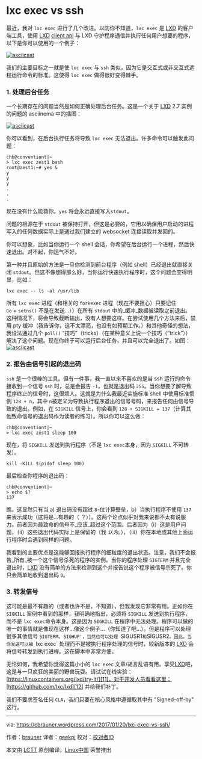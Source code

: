 lxc exec vs ssh
============================================================


最近，我对 `lxc exec` 进行了几个改进。以防你不知道，`lxc exec` 是 [LXD][1] 的客户端工具，使用 [LXD][2] [client api][3] 与 LXD 守护程序通信并执行任何用户想要的程序，以下是你可以使用的一个例子：

 [![asciicast](https://asciinema.org/a/100035.png)][4] 

我们的主要目标之一就是使 `lxc exec` 与 `ssh` 类似，因为它是交互式或非交互式远程运行命令的标准。这使得 `lxc exec` 做得很好变得棘手。

### 1\. 处理后台任务

一个长期存在的问题当然是如何正确处理后台任务。这是一个关于 [LXD][5] 2.7 实例的问题的 asciinema 中的插图：

 [![asciicast](https://asciinema.org/a/100040.png)][6] 

你可以看到，在后台执行任务将导致 `lxc exec` 无法退出。许多命令可以触发此问题：

```
chb@conventiont|~
> lxc exec zest1 bash
root@zest1:~# yes &
y
y
y
.
.
.
```

现在没有什么能救你。`yes` 将会永远直接写入`stdout`。

问题的根源在于 `stdout` 被保持打开，但这是必要的，它用以确保用户启动的进程写入的任何数据实际上是通过我们建立的 websocket 连接读取并发回的。

你可以想象，比如当你运行一个 shell 会话，你希望在后台运行一个进程，然后快速退出。对不起，你运气不好。

第一种并且原始的方法是一旦你检测到前台程序（例如 shell）已经退出就直接关闭 `stdout`。但这不像想得那么好，当你运行快速执行程序时，这个问题会变得明显，比如：

```
lxc exec -- ls -al /usr/lib
```

所有 `lxc exec` 进程（和相关的 `forkexec` 进程（现在不要担心）只要记住 `Go` + `setns()` 不是在发送...））在所有 `stdout` 中的_缓冲_数据被读取之前退出。这种情况下，将会导致截断输出，没有人想要这样。在尝试使用几个方法来后，禁用 pty 缓冲（我告诉你，这不太漂亮，也没有如预期工作。）和其他奇怪的想法，我设法通过几个 `poll()` “技巧”（tricks）（在某种意义上说一个技巧（“trick”））解决了这个问题。现在你终于可以运行后台任务，并且可以完全退出了。如图：
 [![asciicast](https://asciinema.org/a/100043.png)][7] 

### 2\. 报告由信号引起的退出码

`ssh` 是一个很棒的工具。但有一件事，我一直以来不喜欢的是当 ssh 运行的命令接收到一个信号 `ssh` 时，总是会报告 `-1`，也就是退出码 `255`。当你想要了解导致程序终止的信号时，这很烦人。这就是为什么我最近实施标准 shell 中使用标准惯例 `128 + n`，其中 `n`被定义为导致执行程序退出的信号号码，来报告任何由信号导致的退出。例如，在 `SIGKILL` 信号上，你会看到 `128 + SIGKILL = 137`（计算其他致命信号的退出码作为读者的练习）。所以你可以这么做：

```
chb@conventiont|~
> lxc exec zest1 sleep 100
```


现在，将 `SIGKILL` 发送到执行程序（不是 `lxc exec`本身，因为 `SIGKILL` 不可转发）。

```
kill -KILL $(pidof sleep 100)
```

最后检查你程序的退出码：

```
chb@conventiont|~
> echo $?
137
```

瞧。这显然只有当 a) 退出码没有超过 `8`-位计算壁垒，b）当执行程序不使用 `137` 来表示成功（这将是...有趣的（ ？））。这两个论点似乎对我来说都不太有说服力。前者因为最致命的信号不_应该_超过这个范围。后者因为（i）这是用户问题，（ii）这些退出代码实际上是保留的（我 _认为_。），（iii）你在本地或其他上面运行程序时会遇到同样的问题。

我看到的主要优点是这能够回报执行程序的细粒度的退出状态。注意，我们不会报告_所有_被一个这个信号杀死的程序的实例。当你的程序处理 `SIGTERM` 并且完全退出时，[LXD][8] 没有简单的方法来检测到这个并报告说这个程序被信号杀死了。你只会简单地收到退出码 `0`。

### 3\. 转发信号

这可能是最不有趣的（或者也许不是，不知道），但我发现它非常有用。正如你在 `SIGKILL` 案例中看到的那样，我明确地指出，必须将 `SIGKILL` 发送到执行程序，而不是 `lxc exec`命令本身。这是因为 `SIGKILL` 在程序中无法处理。程序可以做的唯一的事情就是像现在这样...像这个例子...（你知道了吧...）。但是程序可以处理很多其他信号 `SIGTERM`、`SIGHUP'，当然也可以处理 `SIGUSR1` 和 `SIGUSR2`。因此，当你发送可以被 `lxc exec` 处理而不是被执行程序处理的信号时，较新版本的 [LXD][9] 会将信号转发到执行进程。这在脚本中非常方便。

无论如何，我希望你觉得这篇小小的 `lxc exec` 文章/胡言乱语有用。享受[LXD][10]吧，这是与一只疯狂的美丽的野兽玩耍。请试试在线实验：[https://linuxcontainers.org/lxd/try-it/][11]，对于开发人员看看这里：[https://github.com/lxc/lxd][12] 并给我们补丁。

我们不要求签名任何 `CLA`，我们只要在核心风格中遵循取其中有 "Signed-off-by" 这行。

--------------------------------------------------------------------------------

via: https://cbrauner.wordpress.com/2017/01/20/lxc-exec-vs-ssh/

作者：[brauner][a]
译者：[geekpi](https://github.com/geekpi)
校对：[校对者ID](https://github.com/校对者ID)

本文由 [LCTT](https://github.com/LCTT/TranslateProject) 原创编译，[Linux中国](https://linux.cn/) 荣誉推出

[a]:https://cbrauner.wordpress.com
[1]:https://github.com/lxc/lxd
[2]:https://github.com/lxc/lxd
[3]:https://github.com/lxc/lxd/blob/master/client.go
[4]:https://asciinema.org/a/100035?autoplay=1
[5]:https://github.com/lxc/lxd
[6]:https://asciinema.org/a/100040?autoplay=1
[7]:https://asciinema.org/a/100043?autoplay=1
[8]:https://github.com/lxc/lxd
[9]:https://github.com/lxc/lxd
[10]:https://github.com/lxc/lxd
[11]:https://linuxcontainers.org/lxd/try-it/
[12]:https://github.com/lxc/lxd

